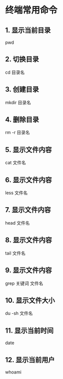 # 终端常用命令

## 1. 显示当前目录
pwd

## 2. 切换目录
cd 目录名

## 3. 创建目录
mkdir 目录名

## 4. 删除目录
rm -r 目录名

## 5. 显示文件内容
cat 文件名

## 6. 显示文件内容
less 文件名

## 7. 显示文件内容
head 文件名

## 8. 显示文件内容
tail 文件名

## 9. 显示文件内容
grep 关键词 文件名

## 10. 显示文件大小
du -sh 文件名

## 11. 显示当前时间
date

## 12. 显示当前用户
whoami